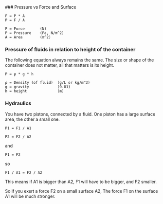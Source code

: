 ### Pressure vs Force and Surface

```
F = P * A
P = F / A

F = Force       (N)
P = Pressure    (Pa, N/m^2)
A = Area        (m^2)
```

### Pressure of fluids in relation to height of the container

The following equation always remains the same. The size or shape of the container does not matter, all that matters is its height.
```
P = ρ * g * h

ρ = Density (of fluid)  (g/L or kg/m^3)
g = gravity             (9.81)
h = height              (m)
```

### Hydraulics

You have two pistons, connected by a fluid.
One piston has a large surface area, the other a small one.
```
P1 = F1 / A1
```
```
P2 = F2 / A2
```
and
```
P1 = P2
```
so
```
F1 / A1 = F2 / A2
```
This means if A1 is bigger than A2, F1 will have to be bigger, and F2 smaller.

So if you exert a force F2 on a small surface A2, The force F1 on the surface A1 will be much stronger.
